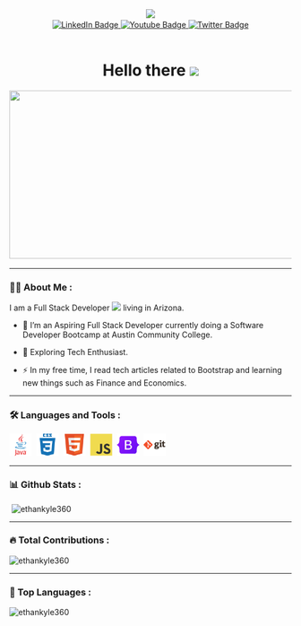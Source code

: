 <div id="header" align="center">
  <img src="https://media.giphy.com/media/i4MAH84pqe2m2aVojc/giphy.gif" width="100"/>
</div>

<div id="badges" align="center">
  <a href="https://www.linkedin.com/in/ethanaurellano/">
    <img src="https://img.shields.io/badge/LinkedIn-blue?style=for-the-badge&logo=linkedin&logoColor=white" alt="LinkedIn Badge"/>
  </a>
  <a href="#">
    <img src="https://img.shields.io/badge/YouTube-red?style=for-the-badge&logo=youtube&logoColor=white" alt="Youtube Badge"/>
  </a>
  <a href="#">
    <img src="https://img.shields.io/badge/Twitter-blue?style=for-the-badge&logo=twitter&logoColor=white" alt="Twitter Badge"/>
  </a>
</div>

<div align="center">
  <img src="https://komarev.com/ghpvc/?username=ethankyle360&style=flat-square&color=blue" alt=""/>
</div>

<h1 align="center">
  Hello there
  <img src="https://media.giphy.com/media/hvRJCLFzcasrR4ia7z/giphy.gif" width="30px"/>
</h1>

<div align="center">
  <img src="https://user-images.githubusercontent.com/56422199/180282976-433df16d-262a-478d-937b-6880162290f5.png" width="600" height="300"/>
</div>

---

### :man_technologist: About Me :
I am a Full Stack Developer <img src="https://media.giphy.com/media/WUlplcMpOCEmTGBtBW/giphy.gif" width="30"> living in Arizona.

- :telescope: I’m an Aspiring Full Stack Developer currently doing a Software Developer Bootcamp at Austin Community College.

- :seedling: Exploring Tech Enthusiast.

- :zap: In my free time, I read tech articles related to Bootstrap and learning new things such as Finance and Economics.

---

### :hammer_and_wrench: Languages and Tools :

<div>
  <img src="https://github.com/devicons/devicon/blob/master/icons/java/java-original-wordmark.svg" title="Java" alt="Java" width="40" height="40"/>&nbsp;
  <img src="https://github.com/devicons/devicon/blob/master/icons/css3/css3-plain-wordmark.svg"  title="CSS3" alt="CSS" width="40" height="40"/>&nbsp;
  <img src="https://github.com/devicons/devicon/blob/master/icons/html5/html5-original.svg" title="HTML5" alt="HTML" width="40" height="40"/>&nbsp;
  <img src="https://github.com/devicons/devicon/blob/master/icons/javascript/javascript-original.svg" title="JavaScript" alt="JavaScript" width="40" height="40"/>&nbsp;
  <img src="https://github.com/devicons/devicon/blob/master/icons/bootstrap/bootstrap-original.svg" title="Bootstrap" alt="Bootstrap" width="40" height="40"/>&nbsp;
  <img src="https://github.com/devicons/devicon/blob/master/icons/git/git-original-wordmark.svg" title="Git" **alt="Git" width="40" height="40"/>
</div>

---

### :bar_chart: Github Stats :

<div>
  <p>&nbsp;<img align="center" src="https://github-readme-stats.vercel.app/api?username=ethankyle360&show_icons=true&locale=en" alt="ethankyle360" /></p>
</div>

---

### :fire: Total Contributions :

<div>
  <p><img align="center" src="https://github-readme-streak-stats.herokuapp.com/?user=ethankyle360&" alt="ethankyle360" /></p>
</div>

---

### :love_you_gesture: Top Languages :

<div>
  <p><img align="left" src="https://github-readme-stats.vercel.app/api/top-langs?username=ethankyle360&show_icons=true&locale=en&layout=compact" alt="ethankyle360" /></p>
</div>
